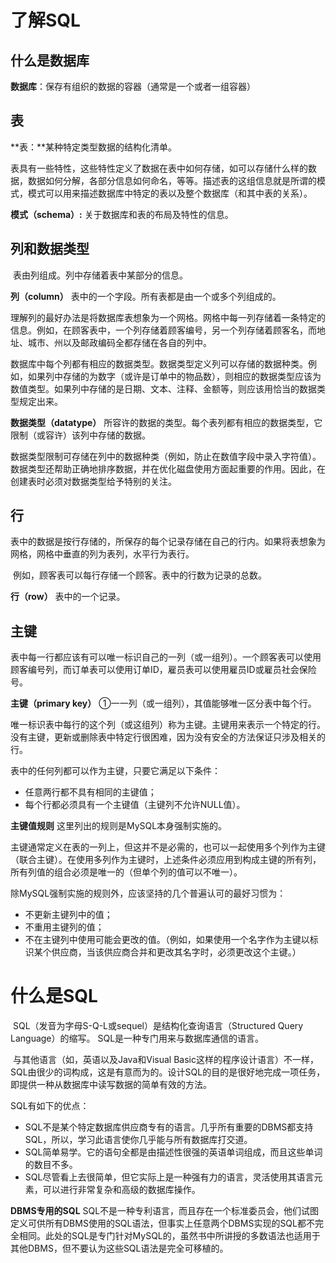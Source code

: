 # 了解SQL

## 什么是数据库

**数据库**：保存有组织的数据的容器（通常是一个或者一组容器）

## 表

**表：**某种特定类型数据的结构化清单。

​	表具有一些特性，这些特性定义了数据在表中如何存储，如可以存储什么样的数据，数据如何分解，各部分信息如何命名，等等。描述表的这组信息就是所谓的模式，模式可以用来描述数据库中特定的表以及整个数据库（和其中表的关系）。  

**模式（schema）:** 关于数据库和表的布局及特性的信息。  

## 列和数据类型

​	表由列组成。列中存储着表中某部分的信息。  

**列（column）** 表中的一个字段。所有表都是由一个或多个列组成的。  

​	理解列的最好办法是将数据库表想象为一个网格。网格中每一列存储着一条特定的信息。例如，在顾客表中，一个列存储着顾客编号，另一个列存储着顾客名，而地址、城市、州以及邮政编码全都存储在各自的列中。  

​	数据库中每个列都有相应的数据类型。数据类型定义列可以存储的数据种类。例如，如果列中存储的为数字（或许是订单中的物品数），则相应的数据类型应该为数值类型。如果列中存储的是日期、文本、注释、金额等，则应该用恰当的数据类型规定出来。  

**数据类型（datatype）** 所容许的数据的类型。每个表列都有相应的数据类型，它限制（或容许）该列中存储的数据。  

数据类型限制可存储在列中的数据种类（例如，防止在数值字段中录入字符值）。数据类型还帮助正确地排序数据，并在优化磁盘使用方面起重要的作用。因此，在创建表时必须对数据类型给予特别的关注。  

## 行

​	表中的数据是按行存储的，所保存的每个记录存储在自己的行内。如果将表想象为网格，网格中垂直的列为表列，水平行为表行。  

​	例如，顾客表可以每行存储一个顾客。表中的行数为记录的总数。  

**行（row）** 表中的一个记录。  

## 主键

​	表中每一行都应该有可以唯一标识自己的一列（或一组列）。一个顾客表可以使用顾客编号列，而订单表可以使用订单ID，雇员表可以使用雇员ID或雇员社会保险号。  

**主键（primary key）** ①一一列（或一组列），其值能够唯一区分表中每个行。  

​	唯一标识表中每行的这个列（或这组列）称为主键。主键用来表示一个特定的行。没有主键，更新或删除表中特定行很困难，因为没有安全的方法保证只涉及相关的行。  

表中的任何列都可以作为主键，只要它满足以下条件：  

- 任意两行都不具有相同的主键值；  
- 每个行都必须具有一个主键值（主键列不允许NULL值）。  

**主键值规则** 这里列出的规则是MySQL本身强制实施的。  

​	主键通常定义在表的一列上，但这并不是必需的，也可以一起使用多个列作为主键（联合主键）。在使用多列作为主键时，上述条件必须应用到构成主键的所有列，所有列值的组合必须是唯一的（但单个列的值可以不唯一）。  

除MySQL强制实施的规则外，应该坚持的几个普遍认可的最好习惯为：

- 不更新主键列中的值；  
- 不重用主键列的值；  
- 不在主键列中使用可能会更改的值。（例如，如果使用一个名字作为主键以标识某个供应商，当该供应商合并和更改其名字时，必须更改这个主键。）  

# 什么是SQL  

​	SQL（发音为字母S-Q-L或sequel）是结构化查询语言（Structured Query Language）的缩写。 SQL是一种专门用来与数据库通信的语言。   

​	与其他语言（如，英语以及Java和Visual Basic这样的程序设计语言）不一样， SQL由很少的词构成，这是有意而为的。设计SQL的目的是很好地完成一项任务，即提供一种从数据库中读写数据的简单有效的方法。  

SQL有如下的优点：

- SQL不是某个特定数据库供应商专有的语言。几乎所有重要的DBMS都支持SQL，所以，学习此语言使你几乎能与所有数据库打交道。  
- SQL简单易学。它的语句全都是由描述性很强的英语单词组成，而且这些单词的数目不多。  
- SQL尽管看上去很简单，但它实际上是一种强有力的语言，灵活使用其语言元素，可以进行非常复杂和高级的数据库操作。  

**DBMS专用的SQL** SQL不是一种专利语言，而且存在一个标准委员会，他们试图定义可供所有DBMS使用的SQL语法，但事实上任意两个DBMS实现的SQL都不完全相同。此处的SQL是专门针对MySQL的，虽然书中所讲授的多数语法也适用于其他DBMS，但不要认为这些SQL语法是完全可移植的。  